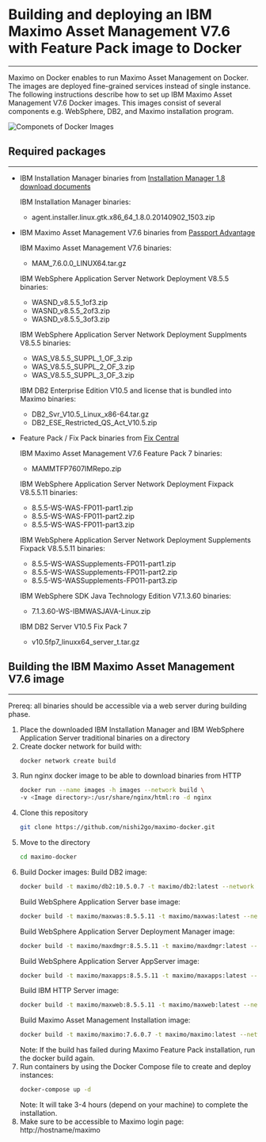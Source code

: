 # Building and deploying an IBM Maximo Asset Management V7.6 with Feature Pack image to Docker
------------------------------------------------------------------------------------

Maximo on Docker enables to run Maximo Asset Management on Docker. The images are deployed fine-grained services instead of single instance. The following instructions describe how to set up IBM Maximo Asset Management V7.6 Docker images. This images consist of several components e.g. WebSphere, DB2, and Maximo installation program.

![Componets of Docker Images](https://raw.githubusercontent.com/nishi2go/maximo-docker/master/maximo-docker.png)

## Required packages
--------------------

* IBM Installation Manager binaries from [Installation Manager 1.8 download documents](http://www-01.ibm.com/support/docview.wss?uid=swg24037640)

  IBM Installation Manager binaries:
  * agent.installer.linux.gtk.x86_64_1.8.0.20140902_1503.zip

* IBM Maximo Asset Management V7.6 binaries from [Passport Advantage](http://www-01.ibm.com/software/passportadvantage/pao_customer.html)

  IBM Maximo Asset Management V7.6 binaries:
  * MAM_7.6.0.0_LINUX64.tar.gz

  IBM WebSphere Application Server Network Deployment V8.5.5 binaries:
  * WASND_v8.5.5_1of3.zip
  * WASND_v8.5.5_2of3.zip
  * WASND_v8.5.5_3of3.zip

  IBM WebSphere Application Server Network Deployment Supplments V8.5.5 binaries:
  * WAS_V8.5.5_SUPPL_1_OF_3.zip
  * WAS_V8.5.5_SUPPL_2_OF_3.zip
  * WAS_V8.5.5_SUPPL_3_OF_3.zip

  IBM DB2 Enterprise Edition V10.5 and license that is bundled into Maximo binaries:
  * DB2_Svr_V10.5_Linux_x86-64.tar.gz
  * DB2_ESE_Restricted_QS_Act_V10.5.zip

* Feature Pack / Fix Pack binaries from [Fix Central](http://www-933.ibm.com/support/fixcentral/)

  IBM Maximo Asset Management V7.6 Feature Pack 7 binaries:
  * MAMMTFP7607IMRepo.zip

  IBM WebSphere Application Server Network Deployment Fixpack V8.5.5.11 binaries:
  * 8.5.5-WS-WAS-FP011-part1.zip
  * 8.5.5-WS-WAS-FP011-part2.zip
  * 8.5.5-WS-WAS-FP011-part3.zip

  IBM WebSphere Application Server Network Deployment Supplements Fixpack V8.5.5.11 binaries:
  * 8.5.5-WS-WASSupplements-FP011-part1.zip
  * 8.5.5-WS-WASSupplements-FP011-part2.zip
  * 8.5.5-WS-WASSupplements-FP011-part3.zip

  IBM WebSphere SDK Java Technology Edition V7.1.3.60 binaries:
  * 7.1.3.60-WS-IBMWASJAVA-Linux.zip

  IBM DB2 Server V10.5 Fix Pack 7
  * v10.5fp7_linuxx64_server_t.tar.gz

## Building the IBM Maximo Asset Management V7.6 image
------------------------------------------------------

Prereq: all binaries should be accessible via a web server during building phase.

1. Place the downloaded IBM Installation Manager and IBM WebSphere Application Server traditional binaries on a directory
2. Create docker network for build with:
    ```bash
    docker network create build
    ```
3. Run nginx docker image to be able to download binaries from HTTP
    ```bash
    docker run --name images -h images --network build \
    -v <Image directory>:/usr/share/nginx/html:ro -d nginx
    ```
4. Clone this repository
    ```bash
    git clone https://github.com/nishi2go/maximo-docker.git
    ```
5. Move to the directory
    ```bash
    cd maximo-docker
    ```
6. Build Docker images:
    Build DB2 image:
    ```bash
    docker build -t maximo/db2:10.5.0.7 -t maximo/db2:latest --network build maxdb
    ```
    Build WebSphere Application Server base image:
    ```bash
    docker build -t maximo/maxwas:8.5.5.11 -t maximo/maxwas:latest --network build maxwas
    ```
    Build WebSphere Application Server Deployment Manager image:
    ```bash
    docker build -t maximo/maxdmgr:8.5.5.11 -t maximo/maxdmgr:latest --network build maxdmgr
    ```
    Build WebSphere Application Server AppServer image:
    ```bash
    docker build -t maximo/maxapps:8.5.5.11 -t maximo/maxapps:latest --network build maxapps
    ```
    Build IBM HTTP Server image:
    ```bash
    docker build -t maximo/maxweb:8.5.5.11 -t maximo/maxweb:latest --network build maxweb
    ```
    Build Maximo Asset Management Installation image:
    ```bash
    docker build -t maximo/maximo:7.6.0.7 -t maximo/maximo:latest --network build maximo
    ```
    Note: If the build has failed during Maximo Feature Pack installation, run the docker build again.
7. Run containers by using the Docker Compose file to create and deploy instances:
    ```bash
    docker-compose up -d
    ```
    Note: It will take 3-4 hours (depend on your machine) to complete the installation.
8. Make sure to be accessible to Maximo login page: http://hostname/maximo
